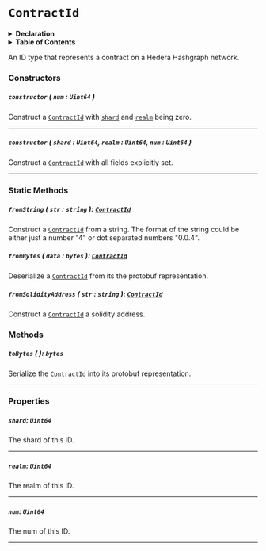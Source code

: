 # `ContractId`

<details>
<summary><b>Declaration</b></summary>

```typescript
class ContractId {
    constructor(num: Uint64);

    constructor(shard: Uint64, realm: Uint64, num: Uint64);

    fromString(str: string): ContractId;

    fromBytes(data: bytes): ContractId;

    fromSolidityAddress(address: string): ContractId;

    /* property */ shard: Uint64;

    /* property */ realm: Uint64;

    /* property */ num: Uint64;

    toBytes(): bytes;

    toString(): string;
}
```

</details>

<details>
<summary><b>Table of Contents</b></summary>



| Item | Java | JavaScript | Go
| - | - | - | - |
| [`constructor`](#constructor-num-uint64-) | ✅ | ✅ | ✅
| [`fromString`](#fromstring-str-string-contractid) | ✅ | ✅ | ✅
| [`fromBytes`](#frombytes-data-bytes-contractid) | ✅ | ✅ | ✅
| [`fromSolidityAddress`](#fromsolidityaddress-str-string-contractid) | ✅ | ✅ | ✅
| [`shard`](#shard-uint64) | ✅ | ✅ | ✅
| [`realm`](#realm-uint64) | ✅ | ✅ | ✅
| [`num`](#num-uint64) | ✅ | ✅ | ✅
| [`toBytes`](#tobytes-bytes) | ✅ | ✅ | ✅

</details>

An ID type that represents a contract on a Hedera Hashgraph network.

### Constructors

##### `constructor` ( `num` : `Uint64` )

Construct a [`ContractId`](#) with [`shard`](#shard-uint64) and [`realm`](#realm-uint64) being zero.

---

##### `constructor` ( `shard` : `Uint64`, `realm` : `Uint64`, `num` : `Uint64` )

Construct a [`ContractId`](#) with all fields explicitly set.

---

### Static Methods

##### `fromString` ( `str` : `string` ): [`ContractId`](#contractid)

Construct a [`ContractId`](#) from a string. The format of the string could be either just
a number "4" or dot separated numbers "0.0.4".

##### `fromBytes` ( `data` : `bytes` ): [`ContractId`](#contractid)

Deserialize a [`ContractId`](#) from its the protobuf representation.

##### `fromSolidityAddress` ( `str` : `string` ): [`ContractId`](#contractid)

Construct a [`ContractId`](#) a solidity address.

### Methods

##### `toBytes` ( ): `bytes`

Serialize the [`ContractId`](#) into its protobuf representation.

---

### Properties

##### `shard`: `Uint64`

The shard of this ID.

---

##### `realm`: `Uint64`

The realm of this ID.

---

##### `num`: `Uint64`

The num of this ID.

---
